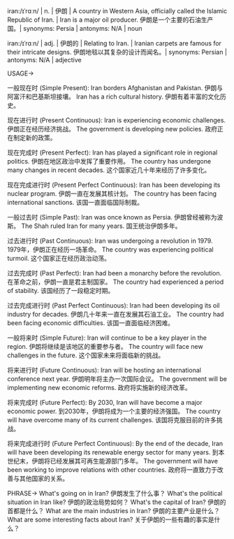 iran:/ɪˈrɑːn/ | n. | 伊朗 | A country in Western Asia, officially called the Islamic Republic of Iran. |  Iran is a major oil producer. 伊朗是一个主要的石油生产国。| synonyms: Persia | antonyms: N/A | noun

iran:/ɪˈrɑːn/ | adj. | 伊朗的 | Relating to Iran. | Iranian carpets are famous for their intricate designs. 伊朗地毯以其复杂的设计而闻名。| synonyms: Persian | antonyms: N/A | adjective


USAGE->

一般现在时 (Simple Present):
Iran borders Afghanistan and Pakistan. 伊朗与阿富汗和巴基斯坦接壤。
Iran has a rich cultural history. 伊朗有着丰富的文化历史。

现在进行时 (Present Continuous):
Iran is experiencing economic challenges. 伊朗正在经历经济挑战。
The government is developing new policies. 政府正在制定新的政策。

现在完成时 (Present Perfect):
Iran has played a significant role in regional politics. 伊朗在地区政治中发挥了重要作用。
The country has undergone many changes in recent decades.  这个国家近几十年来经历了许多变化。

现在完成进行时 (Present Perfect Continuous):
Iran has been developing its nuclear program. 伊朗一直在发展其核计划。
The country has been facing international sanctions.  该国一直面临国际制裁。

一般过去时 (Simple Past):
Iran was once known as Persia. 伊朗曾经被称为波斯。
The Shah ruled Iran for many years.  国王统治伊朗多年。

过去进行时 (Past Continuous):
Iran was undergoing a revolution in 1979. 1979年，伊朗正在经历一场革命。
The country was experiencing political turmoil.  这个国家正在经历政治动荡。

过去完成时 (Past Perfect):
Iran had been a monarchy before the revolution. 在革命之前，伊朗一直是君主制国家。
The country had experienced a period of stability.  该国经历了一段稳定时期。


过去完成进行时 (Past Perfect Continuous):
Iran had been developing its oil industry for decades. 伊朗几十年来一直在发展其石油工业。
The country had been facing economic difficulties.  该国一直面临经济困难。

一般将来时 (Simple Future):
Iran will continue to be a key player in the region. 伊朗将继续是该地区的重要参与者。
The country will face new challenges in the future.  这个国家未来将面临新的挑战。

将来进行时 (Future Continuous):
Iran will be hosting an international conference next year. 伊朗明年将主办一次国际会议。
The government will be implementing new economic reforms. 政府将实施新的经济改革。

将来完成时 (Future Perfect):
By 2030, Iran will have become a major economic power. 到2030年，伊朗将成为一个主要的经济强国。
The country will have overcome many of its current challenges.  该国将克服目前的许多挑战。

将来完成进行时 (Future Perfect Continuous):
By the end of the decade, Iran will have been developing its renewable energy sector for many years. 到本世纪末，伊朗将已经发展其可再生能源部门多年。
The government will have been working to improve relations with other countries. 政府将一直致力于改善与其他国家的关系。


PHRASE->
What's going on in Iran? 伊朗发生了什么事？
What's the political situation in Iran like? 伊朗的政治局势如何？
What's the capital of Iran? 伊朗的首都是什么？
What are the main industries in Iran? 伊朗的主要产业是什么？
What are some interesting facts about Iran? 关于伊朗的一些有趣的事实是什么？
